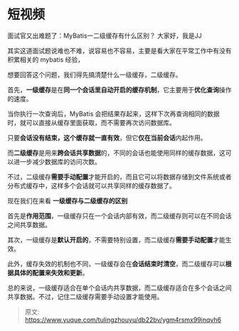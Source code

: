 # 短视频

面试官又出难题了：MyBatis一二级缓存有什么区别？ 大家好，我是JJ

其实这道面试题说难也不难，说容易也不容易，主要是看大家在平常工作中有没有积累相关的 mybatis 经验，

想要回答这个问题，我们得先搞清楚什么一级缓存，二级缓存。

首先，**一级缓存**是在**同一个会话里自动开启的缓存机制**，它主要用于**优化查询**操作的速度。

当你执行一次查询后，MyBatis 会把结果存起来，这样下次再查询相同的数据时，就可以直接从缓存里面获取，而不需要再次访问数据库。

只要**会话没有结束，这个缓存就一直有效**，但它**仅在当前会话**内起作用。

而**二级缓存**是用来**跨会话共享数据**的，不同的会话也能使用同样的缓存数据，这可以进一步减少数据库的访问次数。

不过，二级缓存**需要手动配置**才能开启的，而且它可以将数据存储到文件系统或者分布式缓存中，这样多个会话就可以共享同样的缓存数据了。

现在我们在来看 **一级缓存与二级缓存的区别**

首先是**作用范围**，一级缓存只在一个会话内部有效，而二级缓存则可以在不同会话之间共享数据。

其次，一级缓存是**默认开启的**，不需要特别设置，而二级缓存**需要手动配置**才能生效。

此外，缓存失效的机制也不同，一级缓存会在**会话结束时清空**，而二级缓存可以**根据具体的配置来失效和更新**。

总的来说，一级缓存适合在单个会话内共享数据，而二级缓存适合在多个会话之间共享数据。不过，记住二级缓存需要手动设置才能使用。


> 原文: <https://www.yuque.com/tulingzhouyu/db22bv/ygm4rsmx99inqvh6>